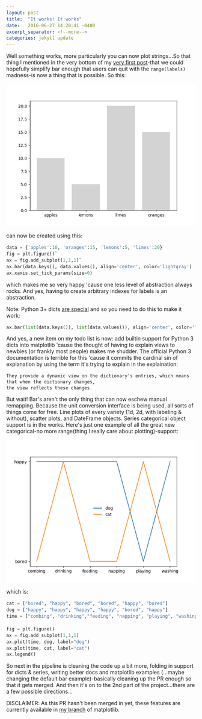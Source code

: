 ```yaml
---
layout: post
title:  "It works! It works"
date:   2016-06-27 14:20:41 -0400
excerpt_separator: <!--more-->
categories: jekyll update
---
```


Well something works, more particularly you can now plot strings...So that thing 
I mentioned in the very bottom of my [very first post](jekyll/update/2016/05/03/better_axis.html)-that we could hopefully simplify bar enough that users can quit with the `range(labels)` madness-is now a thing that is possible. So this:

![bar2](/assets/figs/bar2.png)

can now be created using this:
<!--more-->
```python
data = {'apples':10, 'oranges':15, 'lemons':5, 'limes':20}
fig = plt.figure()`
ax = fig.add_subplot(1,1,1)`
ax.bar(data.keys(), data.values(), align='center', color='lightgray')
ax.xaxis.set_tick_params(size=0)
```
which makes me so very happy 'cause one less level of abstraction always rocks. And yes, 
having to create arbitrary indexes for labels is an abstraction.

Note: Python 3+ dicts [are special](https://docs.python.org/3/library/stdtypes.html#dictionary-view-objects) and 
so you need to do this to make it work:
```python
ax.bar(list(data.keys()), list(data.values()), align='center', color='lightgray')
```
And yes, a new item on my todo list is now: add builtin support for Python 3 dicts into matplotlib 'cause the thought 
of having to explain views to newbies (or frankly most people) makes me shudder. The official Python 3 documentation 
is terrible for this 'cause it commits the cardinal sin of explanation by using the term it's trying to 
explain in the explaination:
```
They provide a dynamic view on the dictionary’s entries, which means that when the dictionary changes, 
the view reflects these changes.
```

But wait! Bar's aren't the only thing that can now eschew manual remapping. Because the unit conversion interface is being used, all sorts of things come for free. Line plots of every variety (1d, 2d, with labeling & without), scatter plots, and DateFrame objects. Series categorical object support is in the works. Here's just one example of all the great new categorical-no more range(thing I really care about plotting)-support:

![pets](/assets/figs/pets.png)

which is:

```python
cat = ["bored", "happy", "bored", "bored", "happy", "bored"]
dog = ["happy", "happy", "happy", "happy", "bored", "happy"]
time = ["combing", "drinking","feeding", "napping", "playing", "washing"]

fig = plt.figure()
ax = fig.add_subplot(1,1,1)
ax.plot(time, dog, label="dog")
ax.plot(time, cat, label="cat")
ax.legend()
```

So next in the pipeline is cleaning the code up a bit more, folding in support for dicts & series, writing better docs and matplotlib examples (...maybe changing the default bar example)-basically cleaning up the PR enough so that it gets merged. And then it's on to the 2nd part of the project...there are a few possible directions...

DISCLAIMER: As this PR hasn't been merged in yet, these features are currently available in [my branch](https://github.com/story645/matplotlib) of matplotlib. 
